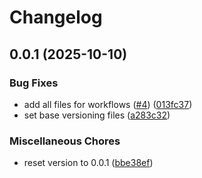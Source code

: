 # Changelog

## 0.0.1 (2025-10-10)


### Bug Fixes

* add all files for workflows ([#4](https://github.com/openkcm/cmk/issues/4)) ([013fc37](https://github.com/openkcm/cmk/commit/013fc3788665f6491c2bb0b5ce978a58b5863e9d))
* set base versioning files ([a283c32](https://github.com/openkcm/cmk/commit/a283c32ec8cb84acc343f124edfc9d275de1c665))


### Miscellaneous Chores

* reset version to 0.0.1 ([bbe38ef](https://github.com/openkcm/cmk/commit/bbe38ef38ae5b81ca324161f3bfccb75e1352deb))
